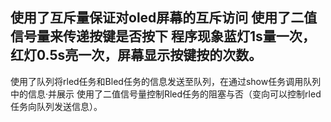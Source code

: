 使用了互斥量保证对oled屏幕的互斥访问
使用了二值信号量来传递按键是否按下
程序现象蓝灯1s量一次，红灯0.5s亮一次，屏幕显示按键按的次数。
---------------------------------------------------------------------
使用了队列将rled任务和Bled任务的信息发送至队列，在通过show任务调用队列中的信息·并展示
使用了二值信号量控制Rled任务的阻塞与否（变向可以控制rled任务向队列发送信息）。